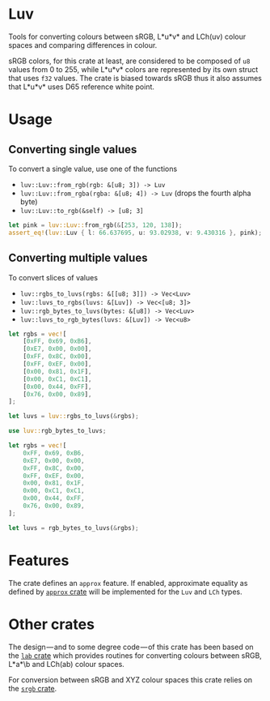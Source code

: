 # Luv

Tools for converting colours between sRGB, L\*u\*v\* and LCh(uv) colour
spaces and comparing differences in colour.

sRGB colors, for this crate at least, are considered to be composed of `u8`
values from 0 to 255, while L\*u\*v\* colors are represented by its own
struct that uses `f32` values.  The crate is biased towards sRGB thus it
also assumes that L\*u\*v\* uses D65 reference white point.

# Usage

## Converting single values

To convert a single value, use one of the functions

* `luv::Luv::from_rgb(rgb: &[u8; 3]) -> Luv`
* `luv::Luv::from_rgba(rgba: &[u8; 4]) -> Luv` (drops the fourth alpha byte)
* `luv::Luv::to_rgb(&self) -> [u8; 3]`

```rust
let pink = luv::Luv::from_rgb(&[253, 120, 138]);
assert_eq!(luv::Luv { l: 66.637695, u: 93.02938, v: 9.430316 }, pink);
```

## Converting multiple values

To convert slices of values

* `luv::rgbs_to_luvs(rgbs: &[[u8; 3]]) -> Vec<Luv>`
* `luv::luvs_to_rgbs(luvs: &[Luv]) -> Vec<[u8; 3]>`
* `luv::rgb_bytes_to_luvs(bytes: &[u8]) -> Vec<Luv>`
* `luv::luvs_to_rgb_bytes(luvs: &[Luv]) -> Vec<u8>`

```rust
let rgbs = vec![
    [0xFF, 0x69, 0xB6],
    [0xE7, 0x00, 0x00],
    [0xFF, 0x8C, 0x00],
    [0xFF, 0xEF, 0x00],
    [0x00, 0x81, 0x1F],
    [0x00, 0xC1, 0xC1],
    [0x00, 0x44, 0xFF],
    [0x76, 0x00, 0x89],
];

let luvs = luv::rgbs_to_luvs(&rgbs);
```

```rust
use luv::rgb_bytes_to_luvs;

let rgbs = vec![
    0xFF, 0x69, 0xB6,
    0xE7, 0x00, 0x00,
    0xFF, 0x8C, 0x00,
    0xFF, 0xEF, 0x00,
    0x00, 0x81, 0x1F,
    0x00, 0xC1, 0xC1,
    0x00, 0x44, 0xFF,
    0x76, 0x00, 0x89,
];

let luvs = rgb_bytes_to_luvs(&rgbs);
```

# Features

The crate defines an `approx` feature.  If enabled, approximate
equality as defined by [`approx`
crate](https://crates.io/crates/approx) will be implemented for the
`Luv` and `LCh` types.

# Other crates

The design — and to some degree code — of this crate has been based on the
[`lab` crate](https://crates.io/crates/lab) which provides routines for
converting colours between sRGB, L\*a\*\b and LCh(ab) colour spaces.

For conversion between sRGB and XYZ colour spaces this crate relies on the
[`srgb` crate](https://crates.io/crates/srgb).
